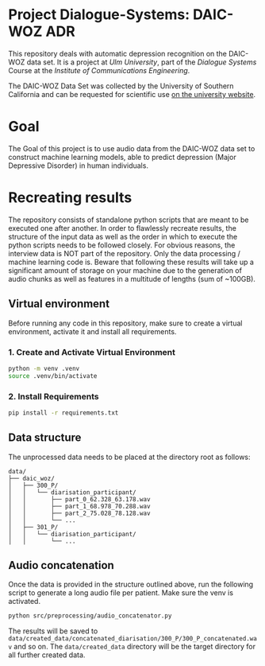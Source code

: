# Project Dialogue-Systems: DAIC-WOZ ADR
This repository deals with automatic depression recognition on the DAIC-WOZ data set. It is a project at *Ulm University*, part of the *Dialogue Systems* Course at the *Institute of Communications Engineering*.

The DAIC-WOZ Data Set was collected by the University of Southern California and can be requested for scientific use [on the university website](https://dcapswoz.ict.usc.edu).

# Goal
The Goal of this project is to use audio data from the DAIC-WOZ data set to construct machine learning models, able to predict depression (Major Depressive Disorder) in human individuals.

# Recreating results
The repository consists of standalone python scripts that are meant to be executed one after another.
In order to flawlessly recreate results, the structure of the input data as well as the order in which to execute the python scripts needs to be followed closely. 
For obvious reasons, the interview data is NOT part of the repository. Only the data processing / machine learning code is. 
Beware that following these results will take up a significant amount of storage on your machine due to the generation of audio chunks as well as features in a multitude of lengths (sum of ~100GB).

## Virtual environment
Before running any code in this repository, make sure to create a virtual environment, activate it and install all requirements. 
### 1. Create and Activate Virtual Environment

```bash
python -m venv .venv
source .venv/bin/activate
```

### 2. Install Requirements

```bash
pip install -r requirements.txt
```

## Data structure 
The unprocessed data needs to be placed at the directory root as follows:

```text
data/
├── daic_woz/
│   ├── 300_P/
│   │   └── diarisation_participant/
│   │       ├── part_0_62.328_63.178.wav
│   │       ├── part_1_68.978_70.288.wav
│   │       ├── part_2_75.028_78.128.wav
│   │       └── ...
│   ├── 301_P/
│   │   └── diarisation_participant/
│   │       └── ...
```

## Audio concatenation
Once the data is provided in the structure outlined above, run the following script to generate a long audio file per patient. Make sure the venv is activated.
```bash
python src/preprocessing/audio_concatenator.py
```
The results will be saved to `data/created_data/concatenated_diarisation/300_P/300_P_concatenated.wav` and so on. The `data/created_data` directory will be the target directory for all further created data.
